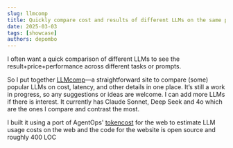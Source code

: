 ```yaml
---
slug: llmcomp
title: Quickly compare cost and results of different LLMs on the same prompt
date: 2025-03-03
tags: [showcase]
authors: depombo
---
```


I often want a quick comparison of different LLMs to see the result+price+performance across different tasks or prompts.

So I put together [LLMcomp](https://llmcomp.backmesh.com)—a straightforward site to compare (some) popular LLMs on cost, latency, and other details in one place. It’s still a work in progress, so any suggestions or ideas are welcome. I can add more LLMs if there is interest. It currently has Claude Sonnet, Deep Seek and 4o which are the ones I compare and contrast the most.

I built it using a port of AgentOps' [tokencost](https://github.com/backmesh/tokencost) for the web to estimate LLM usage costs on the web and the code for the website is open source and roughly 400 LOC